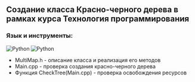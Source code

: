 ## Создание класса Красно-черного дерева в рамках курса Технология программирования
### Язык и инструменты:
[<img align="left" alt="Python" src="https://img.icons8.com/ios-filled/50/000000/c-plus-plus-logo.png" />](https://cppreference.com/Cpp_STL_ReferenceManual.pdf)
[<img align="left" alt="Python" src="https://img.icons8.com/ios-filled/50/000000/qt.png" />](https://doc.qt.io/qt-6/qthelp-framework.html) 
<br />



- MultiMap.h - описание класса и реализация его методов
- Main.cpp - проверка создания красно-черного дерева
- Функция CheckTree(Main.cpp) - проверка освобождения ресурсов


